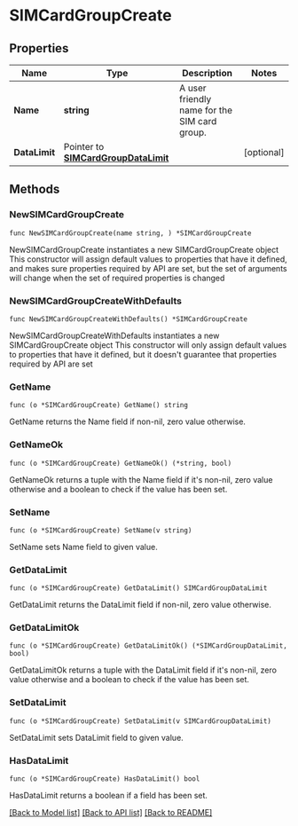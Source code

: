# SIMCardGroupCreate

## Properties

Name | Type | Description | Notes
------------ | ------------- | ------------- | -------------
**Name** | **string** | A user friendly name for the SIM card group. | 
**DataLimit** | Pointer to [**SIMCardGroupDataLimit**](SIMCardGroupDataLimit.md) |  | [optional] 

## Methods

### NewSIMCardGroupCreate

`func NewSIMCardGroupCreate(name string, ) *SIMCardGroupCreate`

NewSIMCardGroupCreate instantiates a new SIMCardGroupCreate object
This constructor will assign default values to properties that have it defined,
and makes sure properties required by API are set, but the set of arguments
will change when the set of required properties is changed

### NewSIMCardGroupCreateWithDefaults

`func NewSIMCardGroupCreateWithDefaults() *SIMCardGroupCreate`

NewSIMCardGroupCreateWithDefaults instantiates a new SIMCardGroupCreate object
This constructor will only assign default values to properties that have it defined,
but it doesn't guarantee that properties required by API are set

### GetName

`func (o *SIMCardGroupCreate) GetName() string`

GetName returns the Name field if non-nil, zero value otherwise.

### GetNameOk

`func (o *SIMCardGroupCreate) GetNameOk() (*string, bool)`

GetNameOk returns a tuple with the Name field if it's non-nil, zero value otherwise
and a boolean to check if the value has been set.

### SetName

`func (o *SIMCardGroupCreate) SetName(v string)`

SetName sets Name field to given value.


### GetDataLimit

`func (o *SIMCardGroupCreate) GetDataLimit() SIMCardGroupDataLimit`

GetDataLimit returns the DataLimit field if non-nil, zero value otherwise.

### GetDataLimitOk

`func (o *SIMCardGroupCreate) GetDataLimitOk() (*SIMCardGroupDataLimit, bool)`

GetDataLimitOk returns a tuple with the DataLimit field if it's non-nil, zero value otherwise
and a boolean to check if the value has been set.

### SetDataLimit

`func (o *SIMCardGroupCreate) SetDataLimit(v SIMCardGroupDataLimit)`

SetDataLimit sets DataLimit field to given value.

### HasDataLimit

`func (o *SIMCardGroupCreate) HasDataLimit() bool`

HasDataLimit returns a boolean if a field has been set.


[[Back to Model list]](../README.md#documentation-for-models) [[Back to API list]](../README.md#documentation-for-api-endpoints) [[Back to README]](../README.md)


